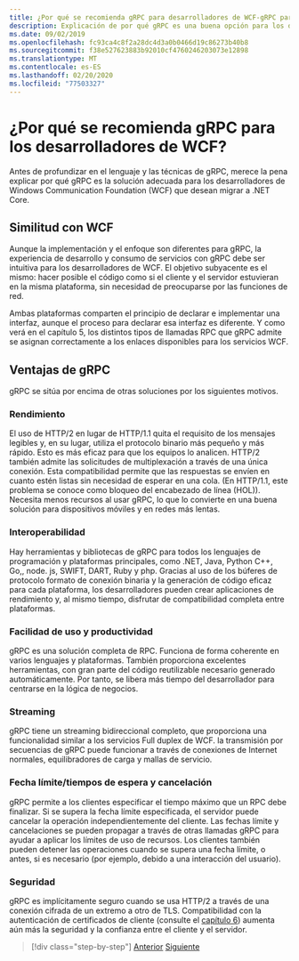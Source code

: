 ```yaml
---
title: ¿Por qué se recomienda gRPC para desarrolladores de WCF-gRPC para desarrolladores de WCF?
description: Explicación de por qué gRPC es una buena opción para los desarrolladores de WCF que desean migrar a arquitecturas modernas y plataformas.
ms.date: 09/02/2019
ms.openlocfilehash: fc93ca4c8f2a28dc4d3a0b0466d19c86273b40b8
ms.sourcegitcommit: f38e527623883b92010cf4760246203073e12898
ms.translationtype: MT
ms.contentlocale: es-ES
ms.lasthandoff: 02/20/2020
ms.locfileid: "77503327"
---
```

# <a name="why-we-recommend-grpc-for-wcf-developers"></a>¿Por qué se recomienda gRPC para los desarrolladores de WCF?

Antes de profundizar en el lenguaje y las técnicas de gRPC, merece la pena explicar por qué gRPC es la solución adecuada para los desarrolladores de Windows Communication Foundation (WCF) que desean migrar a .NET Core.

## <a name="similarity-to-wcf"></a>Similitud con WCF

Aunque la implementación y el enfoque son diferentes para gRPC, la experiencia de desarrollo y consumo de servicios con gRPC debe ser intuitiva para los desarrolladores de WCF. El objetivo subyacente es el mismo: hacer posible el código como si el cliente y el servidor estuvieran en la misma plataforma, sin necesidad de preocuparse por las funciones de red. 

Ambas plataformas comparten el principio de declarar e implementar una interfaz, aunque el proceso para declarar esa interfaz es diferente. Y como verá en el capítulo 5, los distintos tipos de llamadas RPC que gRPC admite se asignan correctamente a los enlaces disponibles para los servicios WCF.

## <a name="benefits-of-grpc"></a>Ventajas de gRPC

gRPC se sitúa por encima de otras soluciones por los siguientes motivos.

### <a name="performance"></a>Rendimiento

El uso de HTTP/2 en lugar de HTTP/1.1 quita el requisito de los mensajes legibles y, en su lugar, utiliza el protocolo binario más pequeño y más rápido. Esto es más eficaz para que los equipos lo analicen. HTTP/2 también admite las solicitudes de multiplexación a través de una única conexión. Esta compatibilidad permite que las respuestas se envíen en cuanto estén listas sin necesidad de esperar en una cola. (En HTTP/1.1, este problema se conoce como bloqueo del encabezado de línea (HOL)). Necesita menos recursos al usar gRPC, lo que lo convierte en una buena solución para dispositivos móviles y en redes más lentas.

### <a name="interoperability"></a>Interoperabilidad

Hay herramientas y bibliotecas de gRPC para todos los lenguajes de programación y plataformas principales, como .NET, Java, Python C++, Go,, node. js, SWIFT, DART, Ruby y php. Gracias al uso de los búferes de protocolo formato de conexión binaria y la generación de código eficaz para cada plataforma, los desarrolladores pueden crear aplicaciones de rendimiento y, al mismo tiempo, disfrutar de compatibilidad completa entre plataformas.

### <a name="usability-and-productivity"></a>Facilidad de uso y productividad

gRPC es una solución completa de RPC. Funciona de forma coherente en varios lenguajes y plataformas. También proporciona excelentes herramientas, con gran parte del código reutilizable necesario generado automáticamente. Por tanto, se libera más tiempo del desarrollador para centrarse en la lógica de negocios.

### <a name="streaming"></a>Streaming

gRPC tiene un streaming bidireccional completo, que proporciona una funcionalidad similar a los servicios Full duplex de WCF. la transmisión por secuencias de gRPC puede funcionar a través de conexiones de Internet normales, equilibradores de carga y mallas de servicio.

### <a name="deadlinetimeouts-and-cancellation"></a>Fecha límite/tiempos de espera y cancelación

gRPC permite a los clientes especificar el tiempo máximo que un RPC debe finalizar. Si se supera la fecha límite especificada, el servidor puede cancelar la operación independientemente del cliente. Las fechas límite y cancelaciones se pueden propagar a través de otras llamadas gRPC para ayudar a aplicar los límites de uso de recursos. Los clientes también pueden detener las operaciones cuando se supera una fecha límite, o antes, si es necesario (por ejemplo, debido a una interacción del usuario).

### <a name="security"></a>Seguridad

gRPC es implícitamente seguro cuando se usa HTTP/2 a través de una conexión cifrada de un extremo a otro de TLS. Compatibilidad con la autenticación de certificados de cliente (consulte el [capítulo 6](security.md)) aumenta aún más la seguridad y la confianza entre el cliente y el servidor.

>[!div class="step-by-step"]
>[Anterior](network-protocols.md)
>[Siguiente](protocol-buffers.md)
